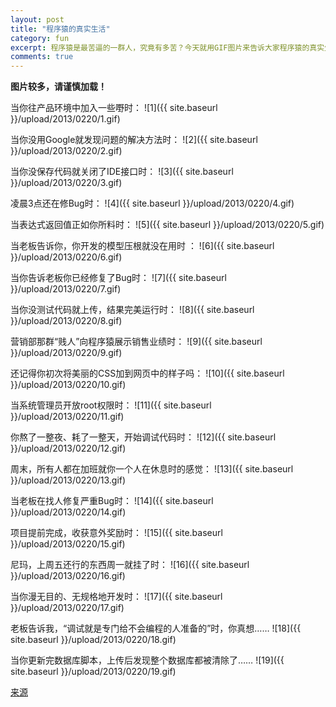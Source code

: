 ```yaml
---
layout: post
title: "程序猿的真实生活"
category: fun
excerpt: 程序猿是最苦逼的一群人，究竟有多苦？今天就用GIF图片来告诉大家程序猿的真实生活。
comments: true
---
```



**图片较多，请谨慎加载！**

当你往产品环境中加入一些嘢时：
![1]({{ site.baseurl }}/upload/2013/0220/1.gif)

当你没用Google就发现问题的解决方法时：
![2]({{ site.baseurl }}/upload/2013/0220/2.gif)

当你没保存代码就关闭了IDE接口时：
![3]({{ site.baseurl }}/upload/2013/0220/3.gif)

凌晨3点还在修Bug时：
![4]({{ site.baseurl }}/upload/2013/0220/4.gif)

当表达式返回值正如你所料时：
![5]({{ site.baseurl }}/upload/2013/0220/5.gif)

当老板告诉你，你开发的模型压根就没在用时 ：
![6]({{ site.baseurl }}/upload/2013/0220/6.gif)

当你告诉老板你已经修复了Bug时：
![7]({{ site.baseurl }}/upload/2013/0220/7.gif)

当你没测试代码就上传，结果完美运行时：
![8]({{ site.baseurl }}/upload/2013/0220/8.gif)

营销部那群“贱人”向程序猿展示销售业绩时：
![9]({{ site.baseurl }}/upload/2013/0220/9.gif)

还记得你初次将美丽的CSS加到网页中的样子吗：
![10]({{ site.baseurl }}/upload/2013/0220/10.gif)

当系统管理员开放root权限时：
![11]({{ site.baseurl }}/upload/2013/0220/11.gif)

你熬了一整夜、耗了一整天，开始调试代码时：
![12]({{ site.baseurl }}/upload/2013/0220/12.gif)

周末，所有人都在加班就你一个人在休息时的感觉：
![13]({{ site.baseurl }}/upload/2013/0220/13.gif)

当老板在找人修复严重Bug时：
![14]({{ site.baseurl }}/upload/2013/0220/14.gif)

项目提前完成，收获意外奖励时：
![15]({{ site.baseurl }}/upload/2013/0220/15.gif)

尼玛，上周五还行的东西周一就挂了时：
![16]({{ site.baseurl }}/upload/2013/0220/16.gif)

当你漫无目的、无规格地开发时：
![17]({{ site.baseurl }}/upload/2013/0220/17.gif)

老板告诉我，“调试就是专门给不会编程的人准备的”时，你真想……
![18]({{ site.baseurl }}/upload/2013/0220/18.gif)

当你更新完数据库脚本，上传后发现整个数据库都被清除了……
![19]({{ site.baseurl }}/upload/2013/0220/19.gif)

[来源](http://server.dzone.com/articles/reality-developers-life-gifs)
